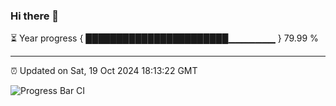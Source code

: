 ### Hi there 👋

⏳ Year progress { ███████████████████████▁▁▁▁▁▁▁ } 79.99 %

---

⏰ Updated on Sat, 19 Oct 2024 18:13:22 GMT

![Progress Bar CI](https://github.com/code-lakshay/GitHub-Actions-Demo/workflows/Progress%20Bar%20CI/badge.svg)
